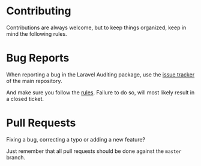 # Contributing

Contributions are always welcome, but to keep things organized, keep in mind the following rules.

# Bug Reports

When reporting a bug in the Laravel Auditing package, use the [issue tracker](https://github.com/owen-it/laravel-auditing/issues) of the main repository.

And make sure you follow the [rules](http://www.laravel-auditing.com/docs/master/problems). Failure to do so, will most likely result in a closed ticket.

# Pull Requests

Fixing a bug, correcting a typo or adding a new feature?

Just remember that all pull requests should be done against the `master` branch.
